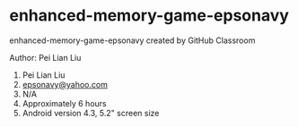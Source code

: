 # enhanced-memory-game-epsonavy
enhanced-memory-game-epsonavy created by GitHub Classroom

Author: Pei Lian Liu

1. Pei Lian Liu
2. epsonavy@yahoo.com
3. N/A
4. Approximately 6 hours 
5. Android version 4.3, 5.2" screen size
